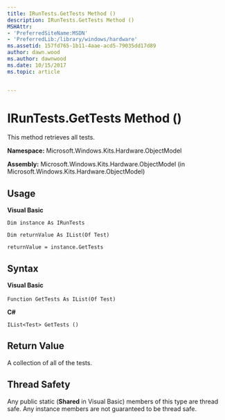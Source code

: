 ```yaml
---
title: IRunTests.GetTests Method ()
description: IRunTests.GetTests Method ()
MSHAttr:
- 'PreferredSiteName:MSDN'
- 'PreferredLib:/library/windows/hardware'
ms.assetid: 157fd765-1b11-4aae-acd5-79035dd17d89
author: dawn.wood
ms.author: dawnwood
ms.date: 10/15/2017
ms.topic: article


---
```


# IRunTests.GetTests Method ()


This method retrieves all tests.

**Namespace:** Microsoft.Windows.Kits.Hardware.ObjectModel

**Assembly:** Microsoft.Windows.Kits.Hardware.ObjectModel (in Microsoft.Windows.Kits.Hardware.ObjectModel)

## <span id="Usage"></span><span id="usage"></span><span id="USAGE"></span>Usage


**Visual Basic**

`Dim instance As IRunTests`

`Dim returnValue As IList(Of Test)`

`returnValue = instance.GetTests`

## <span id="Syntax"></span><span id="syntax"></span><span id="SYNTAX"></span>Syntax


**Visual Basic**

`Function GetTests As IList(Of Test)`       

**C#**

`IList<Test> GetTests ()`

## <span id="Return_Value"></span><span id="return_value"></span><span id="RETURN_VALUE"></span>Return Value


A collection of all of the tests.

## <span id="Thread_Safety"></span><span id="thread_safety"></span><span id="THREAD_SAFETY"></span>Thread Safety


Any public static (**Shared** in Visual Basic) members of this type are thread safe. Any instance members are not guaranteed to be thread safe.

 

 






